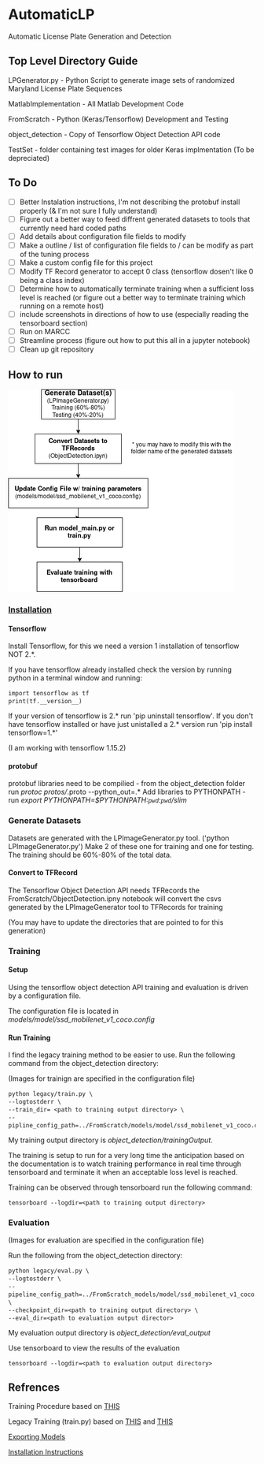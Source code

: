 # AutomaticLP
Automatic License Plate Generation and Detection 

## Top Level Directory Guide
LPGenerator.py - Python Script to generate image sets of randomized Maryland License Plate Sequences

MatlabImplementation - All Matlab Development Code

FromScratch - Python (Keras/Tensorflow) Development and Testing

object_detection - Copy of Tensorflow Object Detection API code

TestSet - folder containing test images for older Keras implmentation (To be depreciated)

## To Do
- [ ] Better Instalation instructions, I'm not describing the protobuf install properly (& I'm not sure I fully understand)
- [ ] Figure out a better way to feed diffrent generated datasets to tools that currently need hard coded paths
- [ ] Add details about configuration file fields to modify
- [ ] Make a outline / list of configuration file fields to / can be modify as part of the tuning process
- [ ] Make a custom config file for this project
- [ ] Modify TF Record generator to accept 0 class (tensorflow dosen't like 0 being a class index)
- [ ] Determine how to automatically terminate training when a sufficient loss level is reached (or figure out a better way to terminate training which running on a remote host)
- [ ] include screenshots in directions of how to use (especially reading the tensorboard section)
- [ ] Run on MARCC
- [ ] Streamline process (figure out how to put this all in a jupyter notebook)
- [ ] Clean up git repository

## How to run

![Diagram](Diagram.png)

### [Installation](https://github.com/tensorflow/models/blob/master/research/object_detection/g3doc/installation.md)

#### Tensorflow
Install Tensorflow, for this we need a version 1 installation of tensorflow NOT 2.*. 

If you have tensorflow already installed check the version by running python in a terminal window and running: 

    import tensorflow as tf
    print(tf.__version__)
    
If your version of tensorflow is 2.* run 'pip uninstall tensorflow'.
If you don't have tensorflow installed or have just unistalled a 2.* version run 'pip install tensorflow=1.*'

(I am working with tensorflow 1.15.2)

#### protobuf
protobuf libraries need to be compilied - from the object_detection folder run *protoc protos/*.proto --python_out=.*
Add libraries to PYTHONPATH - run *export PYTHONPATH=$PYTHONPATH:`pwd`:`pwd`/slim*


### Generate Datasets
Datasets are generated with the LPImageGenerator.py tool. ('python LPImageGenerator.py')
Make 2 of these one for training and one for testing. The training should be 60%-80% of the total data.
  
#### Convert to TFRecord
The Tensorflow Object Detection API needs TFRecords the FromScratch/ObjectDetection.ipny notebook will convert the csvs generated by the LPImageGenerator tool to TFRecords for training

(You may have to update the directories that are pointed to for this generation)
  
 ### Training
 
 #### Setup
 Using the tensorflow object detection API training and evaluation is driven by a configuration file. 
 
 The configuration file is located in *models/model/ssd_mobilenet_v1_coco.config*
 
 #### Run Training
 I find the legacy training method to be easier to use. Run the following command from the object_detection directory:
 
 (Images for trainign are specified in the configuration file)
 
    python legacy/train.py \
    --logtostderr \
    --train_dir= <path to training output directory> \
    --pipline_config_path=../FromScratch/models/model/ssd_mobilenet_v1_coco.config

 
 My training output directory is *object_detection/trainingOutput*.
 
The training is setup to run for a very long time the anticipation based on the documentation is to watch training performance in real time through tensorboard and terminate it when an acceptable loss level is reached. 

Training can be observed through tensorboard run the following command:

    tensorboard --logdir=<path to training output directory>

### Evaluation
(Images for evaluation are specified in the configuration file)

Run the following from the object_detection directory:

    python legacy/eval.py \
    --logtostderr \
    --pipeline_config_path=../FromScratch_models/model/ssd_mobilenet_v1_coco.config \
    --checkpoint_dir=<path to training output directory> \
    --eval_dir=<path to evaluation output director>

 
My evaluation output directory is *object_detection/eval_output*
 
Use tensorboard to view the results of the evaluation 

    tensorboard --logdir=<path to evaluation output directory>

## Refrences
Training Procedure based on [THIS](https://github.com/tensorflow/models/blob/fae6ca34c3d7aab1aff0588bab6bd467e51ef13b/research/object_detection/g3doc/running_locally.md)

Legacy Training (train.py) based on [THIS](https://pythonprogramming.net/testing-custom-object-detector-tensorflow-object-detection-api-tutorial/?completed=/training-custom-objects-tensorflow-object-detection-api-tutorial/)
and [THIS](https://towardsdatascience.com/creating-your-own-object-detector-ad69dda69c85)

[Exporting Models](https://github.com/tensorflow/models/blob/master/research/object_detection/g3doc/exporting_models.md)

[Installation Instructions](https://github.com/tensorflow/models/blob/master/research/object_detection/g3doc/installation.md)
